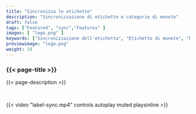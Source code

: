 ```yaml
---
title: "Sincronizza le etichette"
description: "Sincronizzazione di etichette e categorie di monete"
draft: false
tags: ["Featured", "sync","Features" ]
images: [ "logo.png" ]
keywords: ["Sincronizzazione dell'etichetta", "Etichette di monete", "backup dei metadati", "sincronizzazione"]
previewimage: "logo.png"
weight: 18
---
```


### {{< page-title >}} 
{{< page-description >}} 

<br>


{{< video "label-sync.mp4" controls  autoplay muted playsinline >}}